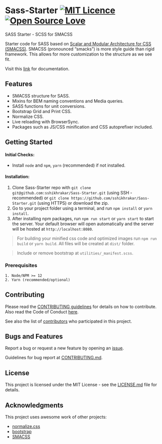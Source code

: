 # Sass-Starter [![MIT Licence](https://badges.frapsoft.com/os/mit/mit.svg?v=103)](https://opensource.org/licenses/mit-license.php) [![Open Source Love](https://badges.frapsoft.com/os/v2/open-source.svg?v=103)](https://github.com/ellerbrock/open-source-badges/)

SASS Starter - SCSS for SMACSS

Starter code for SASS based on [Scalar and Modular Architecture for CSS (SMACSS)](https://smacss.com/).
SMACSS (pronounced “smacks”) is more style guide than rigid framework. This allows for more customization to the structure as we see fit.

Visit this [link](https://sshikhrakar.github.io/Sass-Starter/) for documentation.

## Features

- SMACSS structure for SASS.
- Mixins for BEM naming conventions and Media queries.
- SASS functions for unit conversions.
- Bootstrap Grid and Print CSS.
- Normalize CSS.
- Live reloading with BrowserSync.
- Packages such as JS/CSS minification and CSS autoprefixer included.

## Getting Started

#### Initial Checks:

- Install `node` and `npm`, `yarn` (recommended) if not installed.

#### Installation:

1. Clone Sass-Starter repo with `git clone git@github.com:sshikhrakar/Sass-Starter.git` (using SSH - recommended) or `git clone https://github.com/sshikhrakar/Sass-Starter.git` (using HTTPS) or download the zip.
2. Go to your project folder using a terminal, and run `npm install` or `yarn install`.
3. After installing npm packages, run `npm run start` or `yarn start` to start the server. Your default browser will open automatically and the server will be hosted at `http://localhost:8080`.

> For building your minified css code and optimized images run `npm run build` or `yarn build`. All files will be created at `dist/` folder.

> Include or remove bootstrap at `utilities/_manifest.scss`.

### Prerequisites

```
1. Node/NPM >= 12
2. Yarn (recommended/optional)
```

## Contributing

Please read the [CONTRIBUTING guidelines](https://github.com/sshikhrakar/Sass-Starter/blob/master/CONTRIBUTING.md) for details on how to contribute.
Also read the Code of Conduct [here](https://github.com/sshikhrakar/Sass-Starter/blob/master/CODE_OF_CONDUCT.md).

See also the list of [contributors](https://github.com/sshikhrakar/Sass-Starter/graphs/contributors) who participated in this project.

## Bugs and Features

Report a bug or request a new feature by opening an [issue](https://github.com/sshikhrakar/Sass-Starter/issues/new).

Guidelines for bug report at [CONTRIBUTING.md](https://github.com/sshikhrakar/Sass-Starter/blob/master/CONTRIBUTING.md).

## License

This project is licensed under the MIT License - see the [LICENSE.md](https://github.com/sshikhrakar/Sass-Starter/blob/master/LICENSE) file for details.

## Acknowledgments

This project uses awesome work of other projects:

- [normalize.css](http://necolas.github.io/normalize.css/)
- [bootstrap](https://github.com/twbs/bootstrap)
- [SMACSS](https://smacss.com/)
